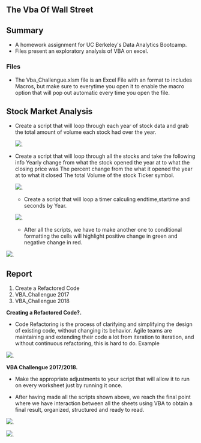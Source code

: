 ## The Vba Of Wall Street

## Summary
* A homework assignment for UC Berkeley's Data Analytics Bootcamp.
* Files present an exploratory analysis of VBA on excel.


### Files

* The Vba_Challengue.xlsm file is an Excel File with an format to includes Macros, but make sure to everytime you open it to enable the macro option that will pop out automatic every time you open the file.


## Stock Market Analysis

* Create a script that will loop through each year of stock data and grab the total amount of volume each stock had over the year.	 
	 
	  
	![](Resources/DQAnalysis.png).
	 



* Create a script that will loop through all the stocks and take the following info
Yearly change from what the stock opened the year at to what the closing price was
The percent change from the what it opened the year at to what it closed
The total Volume of the stock
Ticker symbol.
 
  
  ![](Resources/AllstocksAnalyis.png). 
  
  
  * Create a script that will loop a timer calculing endtime,startime and seconds by Year.

  ![](Resources/AllstocksAnalyisandtimer.png). 
  
  * After all the scripts, we have to make another one to  conditional formatting the cells will highlight positive change in green and negative change in red.

![](Resources/formatting.png).
  
  
  

  
  
## Report

1. Create a Refactored Code
2. VBA_Challengue 2017
3. VBA_Challengue 2018


**Creating a Refactored Code?.**
   
  *  Code Refactoring is the process of clarifying and simplifying the design of existing code, without changing its behavior. Agile teams are maintaining and extending their code a lot from iteration to iteration, and without continuous refactoring, this is hard to do. Example

  ![](Resources/Refactoredcode.png). 

  
   

**VBA Challengue 2017/2018.**

* Make the appropriate adjustments to your script that will allow it to run on every worksheet just by running it once.

* After having made all the scripts shown above, we reach the final point where we have interaction between all the sheets using VBA to obtain a final result, organized, structured and ready to read. 

![](Resources/VBA_Challenge_2017.png). 




![](Resources/VBA_Challenge_2018.png). 


  
